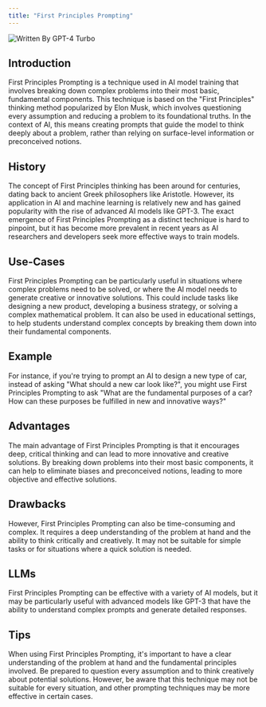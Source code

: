 ```yaml
---
title: "First Principles Prompting"
---
```


![Written By GPT-4 Turbo](https://img.shields.io/badge/Written%20By-GPT--4%20Turbo-5A5A5A?style=for-the-badge&logo=openai&logoColor=white)

## Introduction

First Principles Prompting is a technique used in AI model training that involves breaking down complex problems into their most basic, fundamental components. This technique is based on the "First Principles" thinking method popularized by Elon Musk, which involves questioning every assumption and reducing a problem to its foundational truths. In the context of AI, this means creating prompts that guide the model to think deeply about a problem, rather than relying on surface-level information or preconceived notions.

## History

The concept of First Principles thinking has been around for centuries, dating back to ancient Greek philosophers like Aristotle. However, its application in AI and machine learning is relatively new and has gained popularity with the rise of advanced AI models like GPT-3. The exact emergence of First Principles Prompting as a distinct technique is hard to pinpoint, but it has become more prevalent in recent years as AI researchers and developers seek more effective ways to train models.

## Use-Cases

First Principles Prompting can be particularly useful in situations where complex problems need to be solved, or where the AI model needs to generate creative or innovative solutions. This could include tasks like designing a new product, developing a business strategy, or solving a complex mathematical problem. It can also be used in educational settings, to help students understand complex concepts by breaking them down into their fundamental components.

## Example

For instance, if you're trying to prompt an AI to design a new type of car, instead of asking "What should a new car look like?", you might use First Principles Prompting to ask "What are the fundamental purposes of a car? How can these purposes be fulfilled in new and innovative ways?"

## Advantages

The main advantage of First Principles Prompting is that it encourages deep, critical thinking and can lead to more innovative and creative solutions. By breaking down problems into their most basic components, it can help to eliminate biases and preconceived notions, leading to more objective and effective solutions.

## Drawbacks

However, First Principles Prompting can also be time-consuming and complex. It requires a deep understanding of the problem at hand and the ability to think critically and creatively. It may not be suitable for simple tasks or for situations where a quick solution is needed.

## LLMs

First Principles Prompting can be effective with a variety of AI models, but it may be particularly useful with advanced models like GPT-3 that have the ability to understand complex prompts and generate detailed responses.

## Tips

When using First Principles Prompting, it's important to have a clear understanding of the problem at hand and the fundamental principles involved. Be prepared to question every assumption and to think creatively about potential solutions. However, be aware that this technique may not be suitable for every situation, and other prompting techniques may be more effective in certain cases.